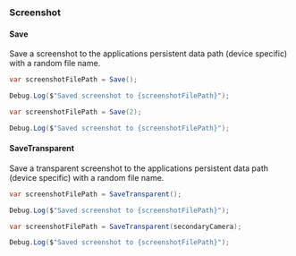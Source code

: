### Screenshot

#### Save

Save a screenshot to the applications persistent data path (device specific) with a random file name.

```csharp
var screenshotFilePath = Save();

Debug.Log($"Saved screenshot to {screenshotFilePath}");
```

```csharp
var screenshotFilePath = Save(2);

Debug.Log($"Saved screenshot to {screenshotFilePath}");
```

#### SaveTransparent

Save a transparent screenshot to the applications persistent data path (device specific) with a random file name.

```csharp
var screenshotFilePath = SaveTransparent();

Debug.Log($"Saved screenshot to {screenshotFilePath}");
```

```csharp
var screenshotFilePath = SaveTransparent(secondaryCamera);

Debug.Log($"Saved screenshot to {screenshotFilePath}");
```
